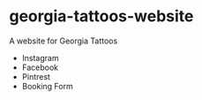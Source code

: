 # georgia-tattoos-website
A website for Georgia Tattoos
  - Instagram
  - Facebook
  - Pintrest
  - Booking Form

